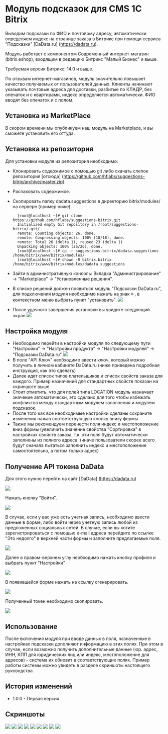 Модуль подсказок для CMS 1C Bitrix
==================================
Выводим подсказки по ФИО и почтовому адресу, автоматически определяем индекс на странице заказа в Битрикс при помощи сервиса "Подсказки" [DaData.ru] (https://dadata.ru).

Модуль работает с компонентом Современный интернет-магазин (bitrix.eshop), входящим в редакцию Битрикс "Малый Бизнес" и выше.

Требуемая версия Битрикс: 14.0 и выше.

По отзывам интернет-магазинов, модуль значительно повышает качество получаемых от пользователей данных. Клиенты начинают указывать почтовые адреса для доставки, разбитые по КЛАДР, без опечаток и с квартирами, индекс определяется автоматически. ФИО вводят без опечаток и с полом.


Установка из MarketPlace
------------------------
В скором времени мы опубликуем наш модуль на Marketplace, и вы сможете установить его оттуда.

Установка из репозитория
------------------------

Для установки модуля из репозитория необходимо: 
* Клонировать содержимое с помощью git либо скачать слепок репозитория [отсюда] (https://github.com/hflabs/suggestions-bitrix/archive/master.zip).
* Распаковать содержимое.
* Скопировать папку dadata.suggestions в директорию bitrix/modules/ на сервере (пример ниже).
 
        [root@localhost ~]# git clone https://github.com/hflabs/suggestions-bitrix.git
        Initialized empty Git repository in /root/suggestions-bitrix/.git/
        remote: Counting objects: 26, done.
        remote: Compressing objects: 100% (18/18), done.
        remote: Total 26 (delta 1), reused 23 (delta 1)
        Unpacking objects: 100% (26/26), done.
        [root@localhost ~]# cp -r suggestions-bitrix/dadata.suggestions /home/bitrix/www/bitrix/modules/
        [root@localhost ~]# chown -R bitrix.bitrix /home/bitrix/www/bitrix/modules/dadata.suggestions
* Зайти в административную консоль: Вкладка "Администрирование" -> "Marketplace" -> "Установленные решения".
* В списке решений должен появиться модуль "Подсказки DaData.ru", для подключения модуля необходимо нажать на знак ≡ , в контекстном меню выбрать пункт "установить".
![](img/bitrix-install.png)
* После удачного завершения установки вы увидите следующий экран
![](img/bitrix-install-done.png)

Настройка модуля
----------------
* Необходимо перейти в настройки модуля по следующему пути "Настройки" -> "Настройки продукта" -> "Настройки модулей" -> "Подсказки DaData.ru"
![](img/bitrix-settings.png)
* В поле "API Ключ" необходимо ввести ключ, который можно получить в личном кабинете DaData.ru (ниже приведена подробная инструкция, как это сделать)
* Далее идет список типов плательщиков и список свойств заказа для каждого. Пример назначений для стандартных свойств показан на скриншоте выше.
* Стоит отметить, что для полей типа LOCATION модуль назначает значение автоматически, это сделано для того чтобы избежать конфликтов между стандартным модулем заполнения и модулем подсказок.
* После того как все необходимые настройки сделаны сохраните изменения нажав соответствующую кнопку внизу формы
* Также мы рекомендуем перенести поля индекс и местоположение вниз формы (увеличить значение свойства "Сортировка" в настройках свойств заказа, т.к. эти поля будут автоматически заполнены из полного адреса. (иначе пользователи скорее всего будут сначала пытаться заполнить индекс и местоположение самостоятельно, а потом только адрес)

Получение API токена DaData
---------------------------
Для этого нужно перейти на сайт [DaData] (https://dadata.ru)

![](img/dadata-home.png)

Нажать кнопку "Войти".

![](img/dadata-login.png)

В случае, если у вас уже есть учетная запись, необходимо ввести данные в форме, либо войти через учетную запись любой из предложенных социальных сетей.
В случае, если вы хотите зарегистрироваться с помощью e-mail адреса перейдите по ссылке "Это недолго" в верхней части формы и заполните предлагаемые поля.

![](img/dadata-new.png)

Далее в правом-верхнем углу необходимо нажать кнопку профиля и выбрать пункт "Настройки"

![](img/dadata-menu.png)

В появившейся форме нажать на ссылку сгенерировать.

![](img/dadata-settings-initial.png)

Полученный токен необходимо скопировать.

![](img/dadata-settings-token.png)

Использование
-------------
После включения модуля при вводе данных в поля, назначенные в настройках подсказки дополняют информацию в этих полях. При этом в случае, если возможно получить дополнительные данные (юр. адрес, ИНН, КПП для юридических лиц или индекс, местоположение для адресов) - система их обновит в соответствующих полях. 
Пример работы системы можно увидеть в разделе скриншоты настоящего руководства.

История изменений
-----------------
* 1.0.0 - Первая версия

Скриншоты
---------
![](doc/bitrix-0.png)
![](doc/bitrix-1.png)
![](doc/bitrix-2.png)
![](doc/bitrix-3.png)
![](doc/bitrix-4.png)
![](doc/bitrix-5.png)
![](doc/bitrix-6.png)
![](doc/bitrix-7.png)
![](doc/bitrix-8.png)

